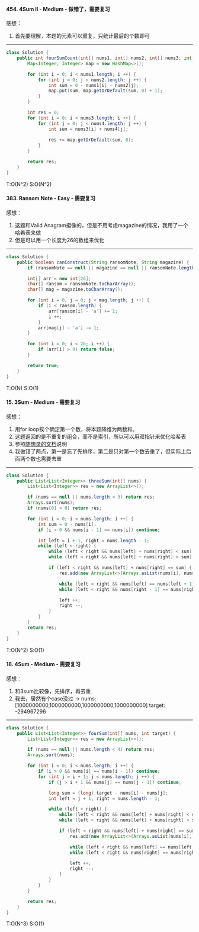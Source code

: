 #### 454. 4Sum II - Medium - 做错了，需要复习

感想：

1. 首先要理解，本题的元素可以重复，只统计最后的个数即可

---
```java
class Solution {
    public int fourSumCount(int[] nums1, int[] nums2, int[] nums3, int[] nums4) {
        Map<Integer, Integer> map = new HashMap<>();

        for (int i = 0; i < nums1.length; i ++) {
            for (int j = 0; j < nums2.length; j ++) {
                int sum = 0 - nums1[i] - nums2[j];
                map.put(sum, map.getOrDefault(sum, 0) + 1);
            }
        }

        int res = 0;
        for (int i = 0; i < nums3.length; i ++) {
            for (int j = 0; j < nums4.length; j ++) {
                int sum = nums3[i] + nums4[j];
                
                res += map.getOrDefault(sum, 0);
            }
        }

        return res;
    }
}
```
T:O(N^2) S:O(N^2)
#### 383. Ransom Note - Easy - 需要复习

感想：

1. 这题和Valid Anagram挺像的，但是不用考虑magazine的情况，我用了一个哈希表来做
2. 但是可以用一个长度为26的数组来优化

---
```java
class Solution {
    public boolean canConstruct(String ransomNote, String magazine) {
        if (ransomNote == null || magazine == null || ransomNote.length() > magazine.length()) return false;

        int[] arr = new int[26];
        char[] ransom = ransomNote.toCharArray();
        char[] mag = magazine.toCharArray();

        for (int i = 0, j = 0; j < mag.length; j ++) {
            if (i < ransom.length) {
                arr[ransom[i] - 'a'] += 1;
                i ++;
            }
            arr[mag[j] - 'a'] -= 1;
        }

        for (int i = 0; i < 26; i ++) {
            if (arr[i] > 0) return false;
        }

        return true;
    }
}
```
T:O(N) S:O(1)
#### 15. 3Sum - Medium - 需要复习

感想：

1. 用for loop挨个确定第一个数，将本题降维为两数和。
2. 这题返回的是不重复的组合，而不是索引，所以可以用双指针来优化哈希表
3. 参照[随想录的文档](https://programmercarl.com/0015.%E4%B8%89%E6%95%B0%E4%B9%8B%E5%92%8C.html#%E6%80%9D%E8%B7%AF:~:text=%E5%8E%BB%E9%87%8D%E9%80%BB%E8%BE%91%E7%9A%84,%23)说明
4. 我做错了两点，第一是忘了先排序，第二是只对第一个数去重了，但实际上后面两个数也需要去重

---
```java
class Solution {
    public List<List<Integer>> threeSum(int[] nums) {
        List<List<Integer>> res = new ArrayList<>();

        if (nums == null || nums.length < 3) return res;
        Arrays.sort(nums);
        if (nums[0] > 0) return res;

        for (int i = 0; i < nums.length; i ++) {
            int sum = 0 - nums[i];
            if (i > 0 && nums[i - 1] == nums[i]) continue;

            int left = i + 1, right = nums.length - 1;
            while (left < right) {
                while (left < right && nums[left] + nums[right] < sum) left ++;
                while (left < right && nums[left] + nums[right] > sum) right --;

                if (left < right && nums[left] + nums[right] == sum) {
                    res.add(new ArrayList<>(Arrays.asList(nums[i], nums[left], nums[right])));

                    while (left < right && nums[left] == nums[left + 1]) left ++;
                    while (left < right && nums[right - 1] == nums[right]) right --;

                    left ++;
                    right --;
                }
            }
        }
        return res;
    }
}
```
T:O(N^2) S:O(1)
#### 18. 4Sum - Medium - 需要复习

感想：

1. 和3sum比较像，先排序，再去重
2. 我去，居然有个case没过 -> nums: [1000000000,1000000000,1000000000,1000000000] target: -294967296

---
```java
class Solution {
    public List<List<Integer>> fourSum(int[] nums, int target) {
        List<List<Integer>> res = new ArrayList<>();

        if (nums == null || nums.length < 4) return res;
        Arrays.sort(nums);

        for (int i = 0; i < nums.length; i ++) {
            if (i > 0 && nums[i] == nums[i - 1]) continue;
            for (int j = i + 1; j < nums.length; j ++) {
                if (j > i + 1 && nums[j] == nums[j - 1]) continue;

                long sum = (long) target - nums[i] - nums[j];
                int left = j + 1, right = nums.length - 1;

                while (left < right) {
                    while (left < right && nums[left] + nums[right] < sum) left ++;
                    while (left < right && nums[left] + nums[right] > sum) right --;

                    if (left < right && nums[left] + nums[right] == sum) {
                        res.add(new ArrayList<>(Arrays.asList(nums[i], nums[j], nums[left], nums[right])));

                        while (left < right && nums[left] == nums[left + 1]) left ++;
                        while (left < right && nums[right] == nums[right - 1]) right --;

                        left ++;
                        right --;
                    }
                }
            }
        }

        return res;
    }
}
```
T:O(N^3) S:O(1)